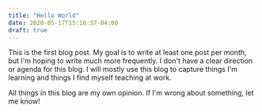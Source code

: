 ```yaml
---
title: "Hello World"
date: 2020-05-17T15:18:37-04:00
draft: true
---
```


This is the first blog post. My goal is to write at least one post per month, but I'm hoping to write much more
frequently. I don't have a clear direction or agenda for this blog. I will mostly use this blog to capture things I'm
learning and things I find myself teaching at work.

All things in this blog are my own opinion. If I'm wrong about something, let me know! 
